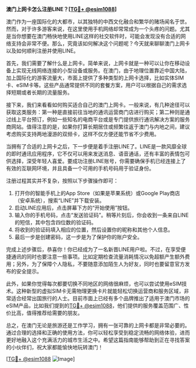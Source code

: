 **澳门上网卡怎么注册LINE？[[TG💪+ @esim1088](https://t.me/s/esim1088)]**

澳门作为一座国际化的大都市，以其独特的中西文化融合和繁华的赌场闻名于世。然而，对于许多游客来说，在这里使用手机网络却常常成为一个头疼的问题。尤其是当你想要在澳门畅快地使用LINE这样的社交软件时，可能会发现没有合适的网络支持会非常不便。那么，究竟该如何解决这个问题呢？今天就来聊聊澳门上网卡以及如何顺利注册并使用LINE。

首先，我们需要了解什么是上网卡。简单来说，上网卡就是一种可以让你在移动设备上实现无线网络连接的小型设备或服务。在澳门，由于地理位置靠近中国大陆，加上国际化的游客流量大，市面上提供了多种类型的上网卡选择，比如实体SIM卡、eSIM卡等。这些产品通常提供不同的套餐方案，用户可以根据自己的需求选择短期或者长期的流量服务。

接下来，我们来看看如何购买适合自己的澳门上网卡。一般来说，有几种途径可以获取这类服务：第一种是直接前往当地的通讯运营商门店进行购买；第二种则是通过线上平台预订，例如一些知名的电商平台或是专门提供旅行通讯解决方案的服务商网站。值得注意的是，如果你打算长期居住或频繁往返于澳门与内地之间，建议考虑购买支持两地漫游的双频卡，这样不仅方便还能节省不少费用。

当拥有了合适的上网卡之后，下一步便是着手注册LINE了。LINE是一款风靡全球的即时通讯应用程序，它不仅可以用来发送消息、语音通话，还有丰富的表情包可供选择，深受年轻人喜爱。要成功注册LINE账号，你需要确保手机已经连接上了有效的互联网环境，并且具备一个可用的手机号码用于验证身份。

注册过程其实并不复杂，按照以下步骤操作即可：
1. 打开你的智能手机上的App Store（如果是苹果系统）或Google Play商店（安卓系统），搜索“LINE”并下载安装。
2. 启动LINE应用后，点击屏幕下方的“开始使用”按钮。
3. 输入你的手机号码，点击“发送验证码”。稍等片刻后，你会收到一条来自LINE的短信，其中包含四位数的验证码。
4. 将收到的验证码填入相应的位置，然后设置你的昵称和其他个人信息。
5. 最后一步是创建密码，这一步是为了保护你的账户安全。

完成上述步骤后，恭喜你！你已经成为了一名新晋LINE用户啦。不过，在享受便捷通讯的同时也要注意一些事项。比如定期检查流量消耗情况以免超额产生额外费用；另外，为了保障个人隐私，不要随意添加陌生人为好友，同时也要留意官方发布的安全提示。

此外，如果你觉得每次都要切换不同地区的网络很麻烦，也可以尝试使用eSIM技术。这种新型的虚拟SIM卡无需物理更换卡片就能轻松切换运营商和服务区域，非常适合经常出国旅行的人士。目前市面上已经有多个品牌推出了适用于澳门市场的eSIM产品，比如我们提到的[TG💪+ @esim1088](https://t.me/s/esim1088)，他们提供的服务覆盖范围广、性价比高，值得推荐给需要的朋友。

总之，在澳门无论是旅游还是工作学习，拥有一张可靠的上网卡都是非常必要的。通过合理的选择和正确的使用方法，你可以轻松享受到稳定流畅的网络体验，进而更好地融入这个充满活力的城市生活之中。希望这篇指南能够帮助到正在寻找答案的小伙伴们，祝大家都能愉快地玩转澳门！

[[TG💪+ @esim1088](https://t.me/s/esim1088) ![Image](https://i.postimg.cc/4NQfJmqS/Snipaste-2025-05-13-00-14-12.png)]